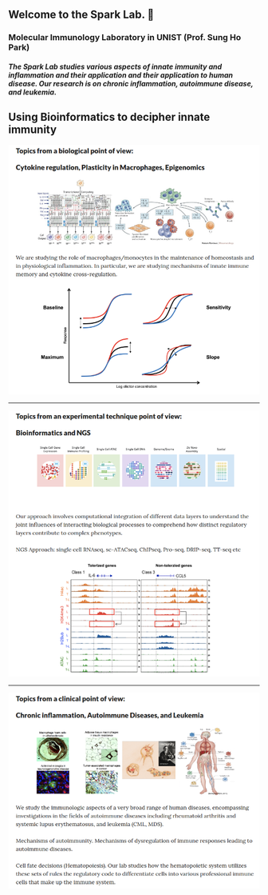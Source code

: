 ## Welcome to the Spark Lab. 👋
### Molecular Immunology Laboratory in UNIST (Prof. Sung Ho Park)

#### *The Spark Lab studies various aspects of innate immunity and inflammation and their application and their application to human disease. Our research is on chronic inflammation, autoimmune disease, and leukemia.*

## Using Bioinformatics to decipher innate immunity
<p align="center">
<img width="750" src="https://raw.githubusercontent.com/S-ParkLab/.github/master/src/Topic_Spark_LAB_0.png">
</p>

<hr>

<p align="center">
<img width="750" src="https://raw.githubusercontent.com/S-ParkLab/.github/master/src/Topic_Spark_LAB_1.png">
</p>

<hr>

<p align="center">
<img width="750" src="https://raw.githubusercontent.com/S-ParkLab/.github/master/src/Topic_Spark_LAB_2.png">
</p>

